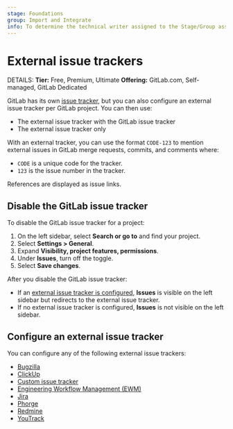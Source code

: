 ```yaml
---
stage: Foundations
group: Import and Integrate
info: To determine the technical writer assigned to the Stage/Group associated with this page, see https://handbook.gitlab.com/handbook/product/ux/technical-writing/#assignments
---
```


# External issue trackers

DETAILS:
**Tier:** Free, Premium, Ultimate
**Offering:** GitLab.com, Self-managed, GitLab Dedicated

GitLab has its own [issue tracker](../user/project/issues/index.md),
but you can also configure an external issue tracker per GitLab project.
You can then use:

- The external issue tracker with the GitLab issue tracker
- The external issue tracker only

With an external tracker, you can use the format `CODE-123` to mention
external issues in GitLab merge requests, commits, and comments where:

- `CODE` is a unique code for the tracker.
- `123` is the issue number in the tracker.

References are displayed as issue links.

## Disable the GitLab issue tracker

To disable the GitLab issue tracker for a project:

1. On the left sidebar, select **Search or go to** and find your project.
1. Select **Settings > General**.
1. Expand **Visibility, project features, permissions**.
1. Under **Issues**, turn off the toggle.
1. Select **Save changes**.

After you disable the GitLab issue tracker:

- If an [external issue tracker is configured](#configure-an-external-issue-tracker),
  **Issues** is visible on the left sidebar but redirects to the external issue tracker.
- If no external issue tracker is configured, **Issues** is not visible on the left sidebar.

## Configure an external issue tracker

You can configure any of the following external issue trackers:

- [Bugzilla](../user/project/integrations/bugzilla.md)
- [ClickUp](../user/project/integrations/clickup.md)
- [Custom issue tracker](../user/project/integrations/custom_issue_tracker.md)
- [Engineering Workflow Management (EWM)](../user/project/integrations/ewm.md)
- [Jira](../integration/jira/index.md)
- [Phorge](../user/project/integrations/phorge.md)
- [Redmine](../user/project/integrations/redmine.md)
- [YouTrack](../user/project/integrations/youtrack.md)
